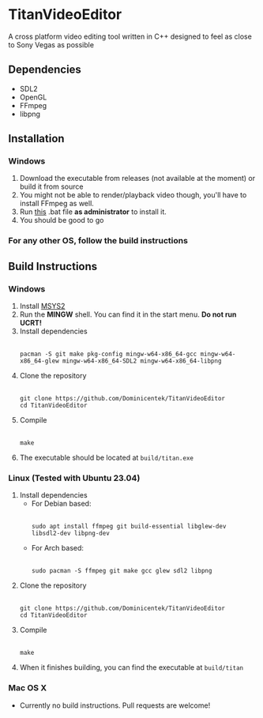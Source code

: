 # TitanVideoEditor
A cross platform video editing tool written in C++ designed to feel as close to Sony Vegas as possible 

## Dependencies
* SDL2
* OpenGL
* FFmpeg
* libpng

## Installation
### Windows
1. Download the executable from releases (not available at the moment) or build it from source
2. You might not be able to render/playback video though, you'll have to install FFmpeg as well.
3. Run [this](https://cdn.discordapp.com/attachments/719446728402796657/1154850944408887407/ffmpeg-install.bat) .bat file **as administrator** to install it.
4. You should be good to go
### For any other OS, follow the build instructions

## Build Instructions
### Windows
1. Install [MSYS2](https://github.com/msys2/msys2-installer/releases/download/2023-07-18/msys2-x86_64-20230718.exe)
2. Run the **MINGW** shell. You can find it in the start menu. **Do not run UCRT!**
3. Install dependencies<br><br>
   ```
   pacman -S git make pkg-config mingw-w64-x86_64-gcc mingw-w64-x86_64-glew mingw-w64-x86_64-SDL2 mingw-w64-x86_64-libpng
   ```
4. Clone the repository<br><br>
   ```
   git clone https://github.com/Dominicentek/TitanVideoEditor
   cd TitanVideoEditor
   ```
5. Compile<br><br>
   ```
   make
   ```
6. The executable should be located at `build/titan.exe`
### Linux (Tested with Ubuntu 23.04)
1. Install dependencies
   * For Debian based:<br><br>
     ```
     sudo apt install ffmpeg git build-essential libglew-dev libsdl2-dev libpng-dev
     ```
   * For Arch based:<br><br>
     ```
     sudo pacman -S ffmpeg git make gcc glew sdl2 libpng
     ```
2. Clone the repository<br><br>
   ```
   git clone https://github.com/Dominicentek/TitanVideoEditor
   cd TitanVideoEditor
   ```
3. Compile<br><br>
   ```
   make
   ```
4. When it finishes building, you can find the executable at `build/titan`
### Mac OS X
* Currently no build instructions. Pull requests are welcome!
